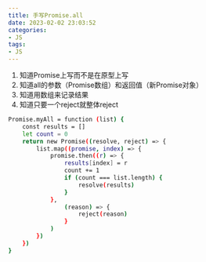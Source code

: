 ```yaml
---
title: 手写Promise.all
date: 2023-02-02 23:03:52
categories: 
- JS
tags: 
- JS
---
```

1. 知道Promise上写而不是在原型上写
2. 知道all的参数（Promise数组）和返回值（新Promise对象）
3. 知道用数组来记录结果
4. 知道只要一个reject就整体reject
   
```bash
Promise.myAll = function (list) {
    const results = []
    let count = 0
    return new Promise((resolve, reject) => {
        list.map((promise, index) => {
            promise.then((r) => {
                results[index] = r
                count += 1
                if (count === list.length) {
                    resolve(results)
                }
            },
                (reason) => {
                    reject(reason)
                }
            )
        })
    })
}
```
